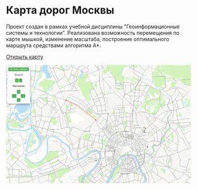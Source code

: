 # Карта дорог Москвы

Проект создан в рамках учебной дисциплины "Геоинформационные системы и технологии". Реализована возможность перемещения по карте мышкой, изменение масштаба, построение оптимального маршрута средствами алгоритма A*.

[Открыть карту](https://reshimvse.com/gis-moscow-map/index.html)

![Screenshot](screen.png)